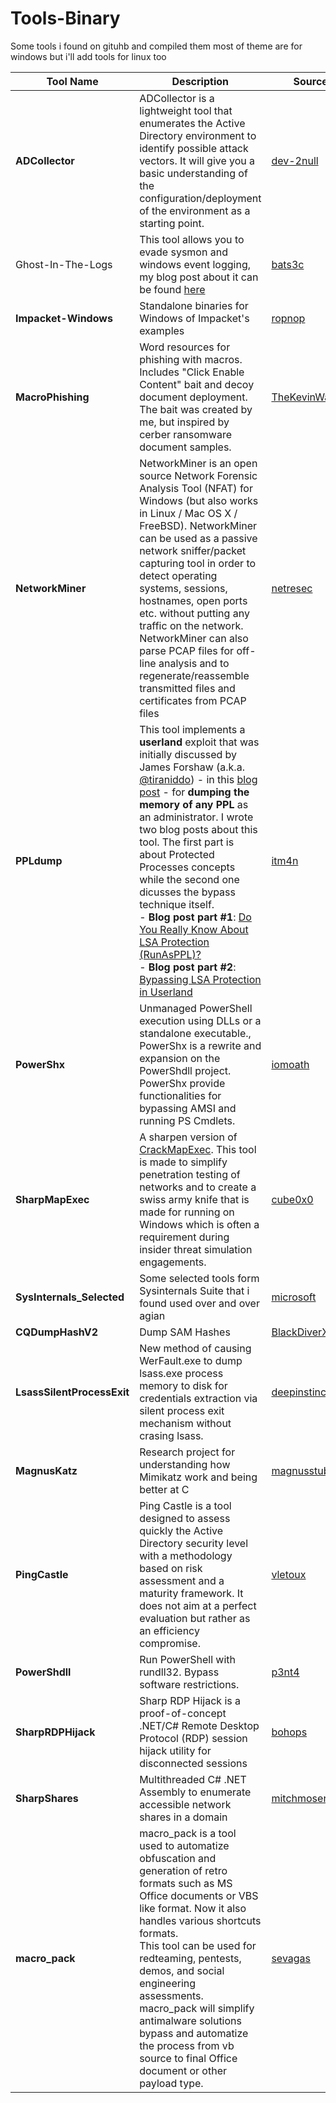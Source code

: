 # Tools-Binary 
Some tools i found on gituhb and compiled them 
most of theme are for windows but i'll add tools for linux too

| Tool Name| Description | Source |
| --------------- | --------------- | --------------- |
| **ADCollector** | ADCollector is a lightweight tool that enumerates the Active Directory environment to identify possible attack vectors. It will give you a basic understanding of the configuration/deployment of the environment as a starting point.|[dev-2null](https://github.com/dev-2null/ADCollector)
| Ghost-In-The-Logs |This tool allows you to evade sysmon and windows event logging, my blog post about it can be found [here](https://blog.dylan.codes/evading-sysmon-and-windows-event-logging/)| [bats3c](https://github.com/bats3c/Ghost-In-The-Logs)
|**Impacket-Windows** |Standalone binaries for Windows of Impacket's examples| [ropnop](https://github.com/ropnop/impacket_static_binaries)
|**MacroPhishing** |Word resources for phishing with macros. Includes "Click Enable Content" bait and decoy document deployment. The bait was created by me, but inspired by cerber ransomware document samples.|[TheKevinWang](https://github.com/TheKevinWang/MacroPhishing)
|**NetworkMiner** |NetworkMiner is an open source Network Forensic Analysis Tool (NFAT) for Windows (but also works in Linux / Mac OS X / FreeBSD). NetworkMiner can be used as a passive network sniffer/packet capturing tool in order to detect operating systems, sessions, hostnames, open ports etc. without putting any traffic on the network. NetworkMiner can also parse PCAP files for off-line analysis and to regenerate/reassemble transmitted files and certificates from PCAP files|[netresec](https://www.netresec.com/?page=networkminer)
|**PPLdump**|This tool implements a __userland__ exploit that was initially discussed by James Forshaw (a.k.a. [@tiraniddo](https://twitter.com/tiraniddo)) - in this [blog post](https://googleprojectzero.blogspot.com/2018/08/windows-exploitation-tricks-exploiting.html) - for __dumping the memory of any PPL__ as an administrator. I wrote two blog posts about this tool. The first part is about Protected Processes concepts while the second one dicusses the bypass technique itself.<br> - __Blog post part #1__: [Do You Really Know About LSA Protection (RunAsPPL)?](https://itm4n.github.io/lsass-runasppl/) <br>- __Blog post part #2__: [Bypassing LSA Protection in Userland](https://blog.scrt.ch/2021/04/22/bypassing-lsa-protection-in-userland/) | [itm4n](https://github.com/itm4n/PPLdump)
|**PowerShx**|Unmanaged PowerShell execution using DLLs or a standalone executable., PowerShx is a rewrite and expansion on the PowerShdll project. PowerShx provide functionalities for bypassing AMSI and running PS Cmdlets.|[iomoath](https://github.com/iomoath/PowerShx)
|**SharpMapExec**|A sharpen version of [CrackMapExec](https://github.com/byt3bl33d3r/CrackMapExec). This tool is made to simplify penetration testing of networks and to create a swiss army knife that is made for running on Windows which is often a requirement during insider threat simulation engagements.|[cube0x0](https://github.com/cube0x0/SharpMapExec)
|**SysInternals_Selected** | Some selected tools form Sysinternals Suite that i found used over and over agian| [microsoft](https://docs.microsoft.com/en-us/sysinternals/downloads/)
|**CQDumpHashV2** |Dump SAM Hashes |[BlackDiverX](https://github.com/BlackDiverX/cqtools)
|**LsassSilentProcessExit** |New method of causing WerFault.exe to dump lsass.exe process memory to disk for credentials extraction via silent process exit mechanism without crasing lsass.|[deepinstinct](https://github.com/deepinstinct/LsassSilentProcessExit)
|**MagnusKatz**| Research project for understanding how Mimikatz work and being better at C | [magnusstubman](https://github.com/magnusstubman/MagnusKatz)
|**PingCastle** |Ping Castle is a tool designed to assess quickly the Active Directory security level with a methodology based on risk assessment and a maturity framework. It does not aim at a perfect evaluation but rather as an efficiency compromise.|[vletoux](https://github.com/vletoux/pingcastle)
|**PowerShdll** |Run PowerShell with rundll32. Bypass software restrictions.|[p3nt4](https://github.com/p3nt4/PowerShdll)
|**SharpRDPHijack** |Sharp RDP Hijack is a proof-of-concept .NET/C# Remote Desktop Protocol (RDP) session hijack utility for disconnected sessions|[bohops](https://github.com/bohops/SharpRDPHijack)
|**SharpShares** | Multithreaded C# .NET Assembly to enumerate accessible network shares in a domain | [mitchmoser](https://github.com/mitchmoser/SharpShares)
|**macro_pack** |macro_pack is a tool used to automatize obfuscation and generation of retro formats such as MS Office documents or VBS like format. Now it also handles various shortcuts formats.<br> This tool can be used for redteaming, pentests, demos, and social engineering assessments. macro_pack will simplify antimalware solutions bypass and automatize the process from vb source to final Office document or other payload type.|[sevagas](https://github.com/sevagas/macro_pack)
